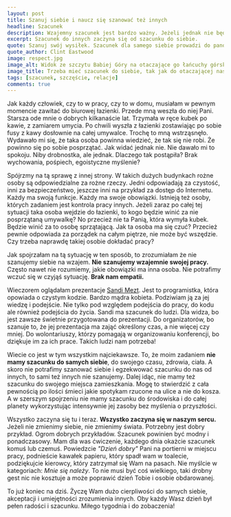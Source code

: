 ```yaml
---
layout: post
title: Szanuj siebie i naucz się szanować też innych
headline: Szacunek
description: Wzajemny szacunek jest bardzo ważny. Jeżeli jednak nie będziemy wiedzieć co znaczy szacunek dla nas, nie będziemy też wiedzieć jak go okazać innym.
excerpt: Szacunek do innych zaczyna się od szacunku do siebie.
quote: Sza­nuj swój wy­siłek. Sza­cunek dla sa­mego siebie pro­wadzi do pa­nowa­nia nad sobą. Jeśli osiągniesz jed­no i dru­gie, zys­kasz moc autentyczną.
quote_author: Clint Eastwood
image: respect.jpg
image_alt: Widok ze szczytu Babiej Góry na otaczające go łańcuchy górskie
image_title: Trzeba mieć szacunek do siebie, tak jak do otaczającej nas przyrody
tags: [szacunek, szczęście, relacje]
comments: true
---
```


Jak każdy człowiek, czy to w pracy, czy to w domu, musiałam w pewnym momencie zawitać do biurowej łazienki. Przede mną weszła do niej Pani. Starsza ode mnie o dobrych kilkanaście lat. Trzymała w ręce kubek po kawie, z zamiarem umycia. Po chwili wyszła z łazienki zostawiając po sobie fusy z kawy dosłownie na całej umywalce. Trochę to mną wstrząsnęło. Wydawało mi się, że taka osoba powinna wiedzieć, że tak się nie robi. Że powinno się po sobie posprzątać. Jak widać jednak nie. Nie dawało mi to spokoju. Niby drobnostka, ale jednak. Dlaczego tak postąpiła? Brak wychowania, pośpiech, egoistyczne myślenie?

<!--break-->

Spójrzmy na tą sprawę z innej strony. W takich dużych budynkach rożne osoby są odpowiedzialne za rożne rzeczy. Jedni odpowiadają za czystość, inni za bezpieczeństwo, jeszcze inni na przykład za dostęp do Internetu. Każdy ma swoją funkcje. Każdy ma swoje obowiązki. Istnieją też osoby, których zadaniem jest kontrola pracy innych. Jeżeli zaraz po całej tej sytuacji taka osoba wejdzie do łazienki, to kogo będzie winić za nie posprzątaną umywalkę? No przecież nie ta Panią, która wymyła kubek. Będzie winić za to osobę sprzątającą. Jak ta osoba ma się czuć? Przecież pewnie odpowiada za porządek na całym piętrze, nie może być wszędzie. Czy trzeba naprawdę takiej osobie dokładać pracy?

Jak spojrzałam na tą sytuację w ten sposób, to zrozumiałam że nie szanujemy siebie na wzajem. **Nie szanujemy wzajemnie swojej pracy.** Często nawet nie rozumiemy, jakie obowiązki ma inna osoba. Nie potrafimy wczuć się w czyjąś sytuację. **Brak nam empatii.**

Wieczorem oglądałam prezentacje [Sandi Mezt](https://www.sandimetz.com/). Jest to programistka, która opowiada o czystym kodzie. Bardzo mądra kobieta. Podziwiam ją za jej wiedzę i podejście. Nie tylko pod względem podejścia do pracy, do kodu ale również podejścia do życia. Sandi ma szacunek do ludzi. Dla widza, bo jest zawsze świetnie przygotowana do prezentacji. Do organizatorów, bo szanuje to, że jej prezentacja ma zająć określony czas, a nie więcej czy mniej. Do wolontariuszy, którzy pomagają w organizowaniu konferencji, bo dziękuje im za ich prace. Takich ludzi nam potrzeba!

Wiecie co jest w tym wszystkim najciekawsze. To, że moim zadaniem **nie mamy szacunku do samych siebie**, do swojego czasu, zdrowia, ciała. A skoro nie potrafimy szanować siebie i egzekwować szacunku do nas od innych, to sami też innych nie szanujemy. Dalej idąc, nie mamy też szacunku do swojego miejsca zamieszkania. Mogę to stwierdzić z cała pewnością po ilości śmieci jakie spotykam rzucone na ulice a nie do kosza. A w szerszym spojrzeniu nie mamy szacunku do środowiska i do całej planety wykorzystując intensywnie jej zasoby bez myślenia o przyszłości.

Wszystko zaczyna się tu i teraz. **Wszystko zaczyna się w naszym sercu.** Jeżeli nie zmienimy siebie, nie zmienimy świata. Potrzebny jest dobry przykład. Ogrom dobrych przykładów. Szacunek powinien być modny i ponadczasowy. Mam dla was ćwiczenie, każdego dnia okażcie szacunek komuś lub czemuś. Powiedzcie *"Dzień dobry"* Pani na portierni w miejscu pracy, podnieście kawałek papieru, który spadł wam w toalecie, podziękujcie kierowcy, który zatrzymał się Wam na pasach. Nie myślcie w kategoriach: *Mnie się należy*. To nie musi być coś wielkiego, taki drobny gest nic nie kosztuje a może poprawić dzień Tobie i osobie obdarowanej.

To już koniec na dziś. Życzę Wam dużo cierpliwości do samych siebie, akceptacji i umiejętności zrozumienia innych. Oby każdy Wasz dzień był pełen radości i szacunku. Miłego tygodnia i do zobaczenia!
